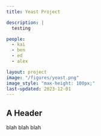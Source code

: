 ```yaml
---
title: Yeast Project

description: |
  testing

people:
  - kai
  - ben
  - ed
  - alex

layout: project
image: "/figures/yeast.png"
image_style: "max-height: 100px;"
last-updated: 2023-12-01
---
```


## A Header

blah blah blah